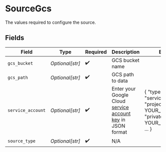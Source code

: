 # SourceGcs

The values required to configure the source.


## Fields

| Field                                                                                                                                                                           | Type                                                                                                                                                                            | Required                                                                                                                                                                        | Description                                                                                                                                                                     | Example                                                                                                                                                                         |
| ------------------------------------------------------------------------------------------------------------------------------------------------------------------------------- | ------------------------------------------------------------------------------------------------------------------------------------------------------------------------------- | ------------------------------------------------------------------------------------------------------------------------------------------------------------------------------- | ------------------------------------------------------------------------------------------------------------------------------------------------------------------------------- | ------------------------------------------------------------------------------------------------------------------------------------------------------------------------------- |
| `gcs_bucket`                                                                                                                                                                    | *Optional[str]*                                                                                                                                                                 | :heavy_check_mark:                                                                                                                                                              | GCS bucket name                                                                                                                                                                 |                                                                                                                                                                                 |
| `gcs_path`                                                                                                                                                                      | *Optional[str]*                                                                                                                                                                 | :heavy_check_mark:                                                                                                                                                              | GCS path to data                                                                                                                                                                |                                                                                                                                                                                 |
| `service_account`                                                                                                                                                               | *Optional[str]*                                                                                                                                                                 | :heavy_check_mark:                                                                                                                                                              | Enter your Google Cloud <a href="https://cloud.google.com/iam/docs/creating-managing-service-account-keys#creating_service_account_keys">service account key</a> in JSON format | { "type": "service_account", "project_id": YOUR_PROJECT_ID, "private_key_id": YOUR_PRIVATE_KEY, ... }                                                                           |
| `source_type`                                                                                                                                                                   | *Optional[str]*                                                                                                                                                                 | :heavy_check_mark:                                                                                                                                                              | N/A                                                                                                                                                                             |                                                                                                                                                                                 |